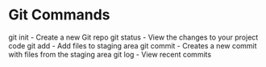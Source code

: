 # Git Commands

git init - Create a new Git repo
git status - View the changes to your project code
git add - Add files to staging area
git commit - Creates a new commit with files from the staging area
git log - View recent commits